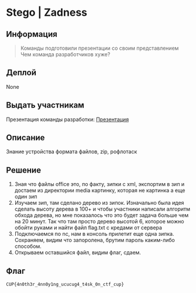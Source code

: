 # Stego | Zadness

## Информация

> Команды подготовили презентации со своим представлением
> Чем команда разработчиков хуже?

## Деплой

None

## Выдать участникам

Презентация команды разработки: [Презентация](files/Команда_Разработчиков.pptx)

## Описание
  
Знание устройства формата файлов, zip, рофлотаск

## Решение

1. Зная что файлы office это, по факту, зипки с xml, экспортим в зип и достаем из директории media картинку, которая не картинка а еще один зип
2. Изучаем зип, там сделано дерево из зипок. Изначально была идея сделать высоту дерева в 100+ и чтобы участники написали алгоритм обхода дерева, но мне показалось что это будет задача больше чем на 20 минут. Так что там просто дерево высотой 6, которое можно обойти руками и найти файл flag.txt с кредами от сервера
3. Подключаемся по nc, нам в консоль прилетит еще одна зипка. Сохраняем, видим что запоролена, брутим пароль каким-либо способом. 
4. Открываем оставшийся файл, видим флаг, сдаем.

## Флаг

`CUP{4n0th3r_4nn0y1ng_ucucug4_t4sk_0n_ctf_cup}`